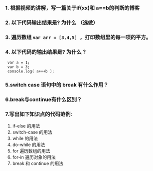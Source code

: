 ### 1. 根据视频的讲解，写一篇关于if(xx)和 a==b的判断的博客


### 2. 以下代码输出结果是? 为什么 （选做）
### 3. 遍历数组 `var arr = [3,4,5] `，打印数组里的每一项的平方。
### 4. 以下代码的输出结果是? 为什么？
```
 var a = 1;
 var b = 3;
 console.log( a+++b ); 
```
### 5.switch case 语句中的 break 有什么作用？
### 6.break与continue有什么区别？
### 7.写出如下知识点的代码范例:
1. if-else 的用法
2. switch-case 的用法
3. while 的用法
4. do-while 的用法
5. for 遍历数组的用法
6. for-in 遍历对象的用法
7. break 和 continue 的用法



